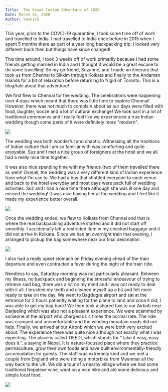 ```yaml
---
Title:  The Great Indian Adventure of 2020
Date: March 24, 2020
Author: Yannish
---
```

This year, prior to the COVID-19 quarantine, I took some time off of work and travelled to India. I had travelled to India once before in 2015 when I spent 5 months there as part of a year long backpacking trip. I  looked very different back then but things have since changed!

This time around, I took 3 weeks off of work primarily because I had some friends getting married in India and I thought it would be a great excuse to do some travelling! So my girlfriend, Suzanne, and I made an itinerary that took us from Chennai to Sikkim through Kolkata and finally to the Andaman Islands for a bit of relaxation before returning to frigid ol' Toronto. This is a blog/tale about that adventure!

We first flew to Chennai for the wedding. The celebrations were happening over 4 days which meant that there was little time to explore Chennai! However, there was not much to complain about as our days were filled with food, laughter, booze and a lot of cultural exchange! We took part in a lot of traditional ceremonies and I really feel like we experienced a true Indian wedding though some parts of it were definitely more "modern".

<a href='https://photos.google.com/share/AF1QipNUYaJm7QbqsHNuNJjm5ieMM27bZEIvhXvVNBrK7poLvcFhPi2JD5uFFNMPJFd9xA?key=aVlvVTNqc1FfSFVCVEtQZ2hjd0hFdnpDTjlOVHBn&source=ctrlq.org' class='blog-photos'><img src='https://lh3.googleusercontent.com/gGxAKS0SHfVL1st_qHuD_PTHmE2sWELWkJ8v0dL1RnszdSUsJWEBW1kVaeaHDFpCjLLSuQJ0ZhU8OCQdMSrvm_VOn0iF9kbl5LLDr6sEcbTtkKGHimt_jOlYpm8ti-o1EEqT3h4fAvM=w2400'/></a>

The wedding was both wonderful and chaotic. Witnessing all the traditions of Indian culture that I am so familiar with was comforting and quite enjoyable. Suz and I met a nice group of foreigners at the hotel and we all had a really nice time together.

It was also nice spending time with my friends (two of them travelled there as well)! Overall, the wedding was a very different kind of Indian experience from what I’m use to. We had a bus that shuttled everyone to each venue and back to the hotel everyday and most days were pack full of wedding activities. Suz and I had a nice time there although she was ill one day and missed the wedding! It was nice having her at the wedding and I feel like it made my experience better overall.

<a href='https://photos.google.com/share/AF1QipMmdPsqFaZ7Pq8mzzRQVWHtV1vdCFZvQJZlffjM7ovIprIQ_sm8-h0OY7ad4KgfCQ?key=S2NzWk9mWW1Mak03eWtpRHlFNHUwNXNvU0syb2dB&source=ctrlq.org' class='blog-photos'><img src='https://lh3.googleusercontent.com/6JxIxFgaPL76eGv73hBV2toC0erWLpM06o07QZvllxzn_mHcFmbh2fydukqxRK7kH1SU8TOOg_NW_6z2QAWz8_3nzxAj0J_YB_Ib9UHfIJPZNoa_CT_v2PRKhWpxG16xd2SOxBlAPf4=w2400' /></a>

Once the wedding ended, we flew to Kolkata from Chennai and that is where the real backpacking adventure started and it did not start off smoothly. I accidentally left a restricted item in my checked baggage and it did not arrive in Kolkata. Since we had an overnight train that evening, I arranged to pickup the bag somewhere near our final destination.

<a href='https://photos.google.com/share/AF1QipN73pkuIvHon-gkqtgUMgJ0-DRKWCRt38vwCTSK6SZNliRf4uqBq9Ync18WulH2Ag?key=RjMzdTJTWUR0YjAzbWtGSVFNeV9weWpIWnVIY3d3&source=ctrlq.org' class='blog-photos'><img src='https://lh3.googleusercontent.com/JcwRf60bn_Z-7ElvSwh4Ex-PFmiQArohUIj7ieoJyMO9fHhvblRMCVLsDK_U1dP0GhKyZ0zbBscU5ncPIWALaTtOwjZkB7LvaCVA5Lr2LuIGxUuTNZcCTkA8TYgr3UApQFwsoYzcLWw=w2400' /></a>

I also had a really upset stomach on Friday evening ahead of the train departure and even contracted a fever during the night of the train ride.

Needless to say, Saturday morning was not particularly pleasant. Between my illness, no backpack and beginning the stressful endeavour of trying to retrieve said bag, there was a lot on my mind and I was not ready to deal with it all. I brushed my teeth and cleaned myself up a bit and felt more ready to take on the day. We went to Bagdogra airport and sat at the entrance for 2 hours patiently waiting for the plane to land and once it did, I was able to get my bag back! We then took a shared taxi to our Airbnb near Darjeeling which was also not a pleasant experience. We were scammed by someone at the airport who charged us 4 times the normal rate. The ride was cramped and uncomfortable and the winding mountain roads did not help. Finally, we arrived at our Airbnb which we were both very excited about. The experience there was quite nice although not exactly what I was expecting. The place is called TIEEDI, which stands for “Take it easy, easy does it.”, a saying in Nepal. It is nature-focused place where they practice permaculture, grow their own foods and have built environmentally-friendly accomodation for guests. The staff was extremely kind and we met a couple from England who were riding a motorbike from Myanmar all the way back to the UK. We did a tour of a nearby village where we had some traditional Nepalese wine, went on a nice hike and ate some delicious and simple local food. 

<a href='https://photos.google.com/share/AF1QipMVnEQA3D2cXpCFt4nOv8eoBLSzaVc_uzw_M2SZevq37FPSppXXZzbU0lAmUZU_Lg?key=Z3BxdlBJaUgwUXdqd0Zab1pSQTBKeWwtYTNDbjdB&source=ctrlq.org' class='blog-photos'><img src='https://lh3.googleusercontent.com/4YuvxPy2-Oo7XQvLIH2H2ZK7-Jsu5rCnPq_6Dd7dNvxtznnZDUlf4ZfvQUD8KCtcOqber6xZJq3QUnai54KgT8vkHsYPdY7pfO-KdJBHz0Sv7LQgcMsp-1fcYSAI6J3PPnr3_OK888Y=w2400' /></a>

